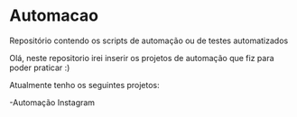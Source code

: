# Automacao
Repositório contendo os scripts de automação ou de testes automatizados

Olá, neste repositorio irei inserir os projetos de automação que fiz para poder praticar :)

Atualmente tenho os seguintes projetos:

-Automação Instagram
